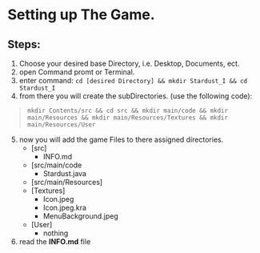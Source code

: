 # Setting up The Game.

## Steps:

1. Choose your desired base Directory, i.e. Desktop, Documents, ect.
2. open Command promt or Terminal.
3. enter command: `cd [desired Directory] && mkdir Stardust_I && cd Stardust_I`
4. from there you will create the subDirectories. (use the following code):
> `mkdir Contents/src && cd src && mkdir main/code && mkdir main/Resources && mkdir main/Resources/Textures && mkdir main/Resources/User`
5. now you will add the game Files to there assigned directories.
   - [src]
     - INFO.md
   - [src/main/code
     - Stardust.java
   - [src/main/Resources]
    - [Textures]
      - Icon.jpeg
      - Icon.jpeg.kra
      - MenuBackground.jpeg
    - [User]
      - nothing
6. read the **INFO.md** file
